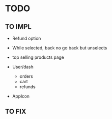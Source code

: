 # TODO


## TO IMPL

- Refund option
- While selected, back no go back but unselects
- top selling products page
- User/dash
    - orders
    - cart
    - refunds
 
 - AppIcon
## TO FIX

